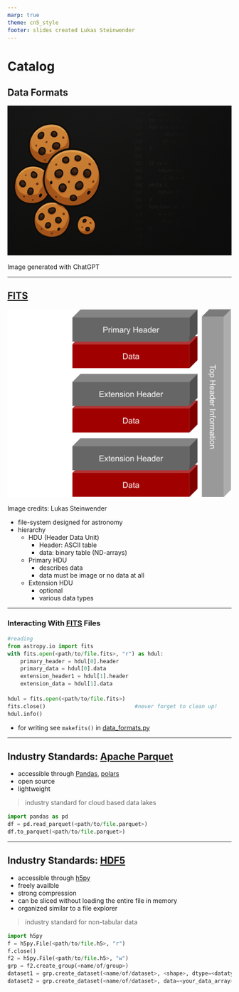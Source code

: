 ```yaml
---
marp: true
theme: cn5_style
footer: slides created Lukas Steinwender
---
```


<!-- _class: titleslide -->
# Catalog
## Data Formats

![bg](../../gfx/TitlePage.png)
<div class="footnote">Image generated with ChatGPT</div>

---
## [FITS](https://docs.astropy.org/en/latest/io/fits/index.html)
<!-- FITS: Flexible Image Transfer Format -->

![bg 100% vertical right:30%](../../gfx/fits_sketch.svg)
<div class="footnote">Image credits: Lukas Steinwender</div>

* file-system designed for astronomy
* hierarchy
    * HDU (Header Data Unit)
        * Header: ASCII table
        * data: binary table (ND-arrays)
    * Primary HDU
        * describes data
        * data must be image or no data at all
    * Extension HDU
        * optional
        * various data types

---
### Interacting With [FITS](https://docs.astropy.org/en/latest/io/fits/index.html) Files


```python
#reading
from astropy.io import fits
with fits.open(<path/to/file.fits>, "r") as hdul:                                         
    primary_header = hdul[0].header
    primary_data = hdul[0].data
    extension_header1 = hdul[1].header
    extension_data = hdul[1].data

hdul = fits.open(<path/to/file.fits>)
fits.close()                            #never forget to clean up!
hdul.info()
```
* for writing see `makefits()` in [data_formats.py](./01_data_formats.py)
---
## Industry Standards: [Apache Parquet](https://parquet.apache.org/)
* accessible through [Pandas](https://pandas.pydata.org/docs/reference/api/pandas.read_parquet.html), [polars](https://docs.pola.rs/api/python/stable/reference/api/polars.read_parquet.html)
* open source
* lightweight

> industry standard for cloud based data lakes
```python
import pandas as pd
df = pd.read_parquet(<path/to/file.parquet>)
df.to_parquet(<path/to/file.parquet>)
```
---

## Industry Standards: [HDF5](https://www.hdfgroup.org/solutions/hdf5/)
* accessible through [h5py](https://docs.h5py.org/)
* freely availble
* strong compression
* can be sliced without loading the entire file in memory
* organized similar to a file explorer

> industry standard for non-tabular data
```python
import h5py
f = h5py.File(<path/to/file.h5>, "r")                                       #reading
f.close()
f2 = h5py.File(<path/to/file.h5>, "w")                                      #creating file
grp = f2.create_group(<name/of/group>)                                      #creating a group
dataset1 = grp.create_dataset(<name/of/dataset>, <shape>, dtype=<datatype>) #add data
dataset2 = grp.create_dataset(<name/of/dataset>, data=<your_data_array>)    #add data
```